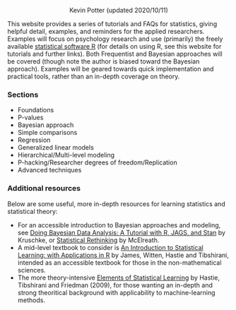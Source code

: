 <p align="center">
  Kevin Potter (updated 2020/10/11)
</p>

This website provides a series of tutorials and FAQs for statistics, giving helpful detail, examples, and reminders for the applied researchers. Examples will focus on psychology research and use (primarily) the freely available [statistical software R](https://www.r-project.org/) (for details on using R, see this website for tutorials and further links). Both Frequentist and Bayesian approaches will be covered (though note the author is biased toward the Bayesian approach). Examples will be geared towards quick implementation and practical tools, rather than an in-depth coverage on theory.

### Sections

* Foundations
* P-values
* Bayesian approach
* Simple comparisons
* Regression
* Generalized linear models
* Hierarchical/Multi-level modeling
* P-hacking/Researcher degrees of freedom/Replication
* Advanced techniques

### Additional resources

Below are some useful, more in-depth resources for learning statistics and statistical theory:
* For an accessible introduction to Bayesian approaches and modeling, see [Doing Bayesian Data Analysis: A Tutorial with R, JAGS, and Stan](http://doingbayesiandataanalysis.blogspot.com/) by Kruschke, or [Statistical Rethinking](https://xcelab.net/rm/statistical-rethinking/) by McElreath.
* A mid-level textbook to consider is [An Introduction to Statistical Learning: with Applications in R](http://faculty.marshall.usc.edu/gareth-james/ISL/) by James, Witten, Hastie and Tibshirani, intended as an accessible textbook for those in the non-mathematical sciences.
* The more theory-intensive [Elements of Statistical Learning](https://web.stanford.edu/~hastie/ElemStatLearn/) by Hastie, Tibshirani and Friedman (2009), for those wanting an in-depth and strong theoritical background with applicability to machine-learning methods.

